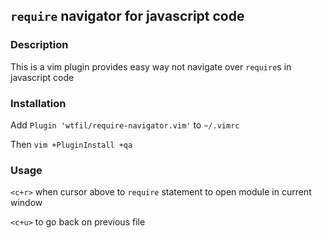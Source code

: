 ## `require` navigator for javascript code

### Description
This is a vim plugin provides easy way not navigate over `require`s in javascript code

### Installation

Add `Plugin 'wtfil/require-navigator.vim'` to `~/.vimrc`

Then `vim +PluginInstall +qa`

### Usage

`<c+r>` when cursor above to `require` statement to open module in current window

`<c+u>` to go back on previous file
